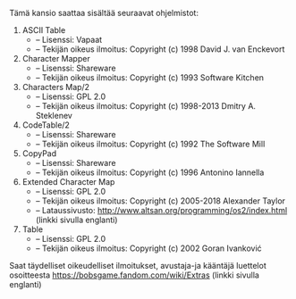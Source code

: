 Tämä kansio saattaa sisältää seuraavat ohjelmistot:

1. ASCII Table
   - – Lisenssi: Vapaat
   - – Tekijän oikeus ilmoitus: Copyright (c) 1998 David J. van Enckevort
2. Character Mapper
   - – Lisenssi: Shareware
   - – Tekijän oikeus ilmoitus: Copyright (c) 1993 Software Kitchen
3. Characters Map/2
   - – Lisenssi: GPL 2.0
   - – Tekijän oikeus ilmoitus: Copyright (c) 1998-2013 Dmitry A. Steklenev
4. CodeTable/2
   - – Lisenssi: Shareware
   - – Tekijän oikeus ilmoitus: Copyright (c) 1992 The Software Mill
5. CopyPad
   - – Lisenssi: Shareware
   - – Tekijän oikeus ilmoitus: Copyright (c) 1996 Antonino Iannella
6. Extended Character Map
   - – Lisenssi: GPL 2.0
   - – Tekijän oikeus ilmoitus: Copyright (c) 2005-2018 Alexander Taylor
   - – Lataussivusto: http://www.altsan.org/programming/os2/index.html (linkki sivulla englanti)
7. Table
   - – Lisenssi: GPL 2.0
   - – Tekijän oikeus ilmoitus: Copyright (c) 2002 Goran Ivanković

Saat täydelliset oikeudelliset ilmoitukset, avustaja-ja kääntäjä luettelot osoitteesta https://bobsgame.fandom.com/wiki/Extras (linkki sivulla englanti)
